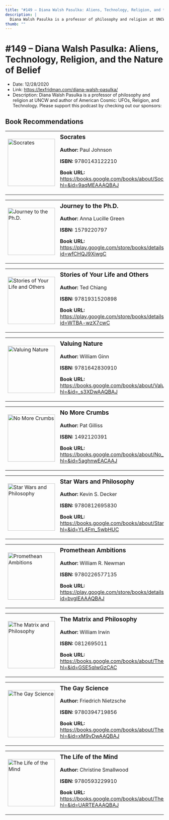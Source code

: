 ```yaml
---
title: "#149 – Diana Walsh Pasulka: Aliens, Technology, Religion, and the Nature of Belief"
description: |
  Diana Walsh Pasulka is a professor of philosophy and religion at UNCW and author of American Cosmic: UFOs, Religion, and Technology. Please support this podcast by checking out our sponsors:"
thumb: ""
---
```


# #149 – Diana Walsh Pasulka: Aliens, Technology, Religion, and the Nature of Belief

  - Date: 12/28/2020
  - Link: https://lexfridman.com/diana-walsh-pasulka/
  - Description: Diana Walsh Pasulka is a professor of philosophy and religion at UNCW and author of American Cosmic: UFOs, Religion, and Technology. Please support this podcast by checking out our sponsors:

## Book Recommendations

<table style="border: none;"><tr style="border: none;"><td style="border: none;"><img src="http://books.google.com/books/content?id=9aqMEAAAQBAJ&printsec=frontcover&img=1&zoom=1&source=gbs_api" alt="Socrates" width="150" style="vertical-align: top;"></td><td style="border: none; vertical-align: top;"><h3 style='margin-top: 5'>Socrates</h3><p><strong>Author:</strong> Paul Johnson</p><p><strong>ISBN:</strong> 9780143122210</p><p><strong>Book URL:</strong> <a href="https://books.google.com/books/about/Socrates.html?hl=&id=9aqMEAAAQBAJ">https://books.google.com/books/about/Socrates.html?hl=&id=9aqMEAAAQBAJ</a></p></td></tr></table>
<table style="border: none;"><tr style="border: none;"><td style="border: none;"><img src="http://books.google.com/books/content?id=wfCHQJ9XiwgC&printsec=frontcover&img=1&zoom=1&edge=curl&source=gbs_api" alt="Journey to the Ph.D." width="150" style="vertical-align: top;"></td><td style="border: none; vertical-align: top;"><h3 style='margin-top: 5'>Journey to the Ph.D.</h3><p><strong>Author:</strong> Anna Lucille Green</p><p><strong>ISBN:</strong> 1579220797</p><p><strong>Book URL:</strong> <a href="https://play.google.com/store/books/details?id=wfCHQJ9XiwgC">https://play.google.com/store/books/details?id=wfCHQJ9XiwgC</a></p></td></tr></table>
<table style="border: none;"><tr style="border: none;"><td style="border: none;"><img src="http://books.google.com/books/content?id=WTBA-wzX7cwC&printsec=frontcover&img=1&zoom=1&edge=curl&source=gbs_api" alt="Stories of Your Life and Others" width="150" style="vertical-align: top;"></td><td style="border: none; vertical-align: top;"><h3 style='margin-top: 5'>Stories of Your Life and Others</h3><p><strong>Author:</strong> Ted Chiang</p><p><strong>ISBN:</strong> 9781931520898</p><p><strong>Book URL:</strong> <a href="https://play.google.com/store/books/details?id=WTBA-wzX7cwC">https://play.google.com/store/books/details?id=WTBA-wzX7cwC</a></p></td></tr></table>
<table style="border: none;"><tr style="border: none;"><td style="border: none;"><img src="http://books.google.com/books/content?id=_s3XDwAAQBAJ&printsec=frontcover&img=1&zoom=1&edge=curl&source=gbs_api" alt="Valuing Nature" width="150" style="vertical-align: top;"></td><td style="border: none; vertical-align: top;"><h3 style='margin-top: 5'>Valuing Nature</h3><p><strong>Author:</strong> William Ginn</p><p><strong>ISBN:</strong> 9781642830910</p><p><strong>Book URL:</strong> <a href="https://books.google.com/books/about/Valuing_Nature.html?hl=&id=_s3XDwAAQBAJ">https://books.google.com/books/about/Valuing_Nature.html?hl=&id=_s3XDwAAQBAJ</a></p></td></tr></table>
<table style="border: none;"><tr style="border: none;"><td style="border: none;"><img src="http://books.google.com/books/content?id=5aghnwEACAAJ&printsec=frontcover&img=1&zoom=1&source=gbs_api" alt="No More Crumbs" width="150" style="vertical-align: top;"></td><td style="border: none; vertical-align: top;"><h3 style='margin-top: 5'>No More Crumbs</h3><p><strong>Author:</strong> Pat Gilliss</p><p><strong>ISBN:</strong> 1492120391</p><p><strong>Book URL:</strong> <a href="https://books.google.com/books/about/No_More_Crumbs.html?hl=&id=5aghnwEACAAJ">https://books.google.com/books/about/No_More_Crumbs.html?hl=&id=5aghnwEACAAJ</a></p></td></tr></table>
<table style="border: none;"><tr style="border: none;"><td style="border: none;"><img src="http://books.google.com/books/content?id=YL4Fm_5wbHUC&printsec=frontcover&img=1&zoom=1&edge=curl&source=gbs_api" alt="Star Wars and Philosophy" width="150" style="vertical-align: top;"></td><td style="border: none; vertical-align: top;"><h3 style='margin-top: 5'>Star Wars and Philosophy</h3><p><strong>Author:</strong> Kevin S. Decker</p><p><strong>ISBN:</strong> 9780812695830</p><p><strong>Book URL:</strong> <a href="https://books.google.com/books/about/Star_Wars_and_Philosophy.html?hl=&id=YL4Fm_5wbHUC">https://books.google.com/books/about/Star_Wars_and_Philosophy.html?hl=&id=YL4Fm_5wbHUC</a></p></td></tr></table>
<table style="border: none;"><tr style="border: none;"><td style="border: none;"><img src="http://books.google.com/books/content?id=bvglEAAAQBAJ&printsec=frontcover&img=1&zoom=1&edge=curl&source=gbs_api" alt="Promethean Ambitions" width="150" style="vertical-align: top;"></td><td style="border: none; vertical-align: top;"><h3 style='margin-top: 5'>Promethean Ambitions</h3><p><strong>Author:</strong> William R. Newman</p><p><strong>ISBN:</strong> 9780226577135</p><p><strong>Book URL:</strong> <a href="https://play.google.com/store/books/details?id=bvglEAAAQBAJ">https://play.google.com/store/books/details?id=bvglEAAAQBAJ</a></p></td></tr></table>
<table style="border: none;"><tr style="border: none;"><td style="border: none;"><img src="http://books.google.com/books/content?id=GSE5qlwGzCAC&printsec=frontcover&img=1&zoom=1&edge=curl&source=gbs_api" alt="The Matrix and Philosophy" width="150" style="vertical-align: top;"></td><td style="border: none; vertical-align: top;"><h3 style='margin-top: 5'>The Matrix and Philosophy</h3><p><strong>Author:</strong> William Irwin</p><p><strong>ISBN:</strong> 0812695011</p><p><strong>Book URL:</strong> <a href="https://books.google.com/books/about/The_Matrix_and_Philosophy.html?hl=&id=GSE5qlwGzCAC">https://books.google.com/books/about/The_Matrix_and_Philosophy.html?hl=&id=GSE5qlwGzCAC</a></p></td></tr></table>
<table style="border: none;"><tr style="border: none;"><td style="border: none;"><img src="http://books.google.com/books/content?id=xM9vDwAAQBAJ&printsec=frontcover&img=1&zoom=1&edge=curl&source=gbs_api" alt="The Gay Science" width="150" style="vertical-align: top;"></td><td style="border: none; vertical-align: top;"><h3 style='margin-top: 5'>The Gay Science</h3><p><strong>Author:</strong> Friedrich Nietzsche</p><p><strong>ISBN:</strong> 9780394719856</p><p><strong>Book URL:</strong> <a href="https://books.google.com/books/about/The_Gay_Science.html?hl=&id=xM9vDwAAQBAJ">https://books.google.com/books/about/The_Gay_Science.html?hl=&id=xM9vDwAAQBAJ</a></p></td></tr></table>
<table style="border: none;"><tr style="border: none;"><td style="border: none;"><img src="http://books.google.com/books/content?id=UARTEAAAQBAJ&printsec=frontcover&img=1&zoom=1&edge=curl&source=gbs_api" alt="The Life of the Mind" width="150" style="vertical-align: top;"></td><td style="border: none; vertical-align: top;"><h3 style='margin-top: 5'>The Life of the Mind</h3><p><strong>Author:</strong> Christine Smallwood</p><p><strong>ISBN:</strong> 9780593229910</p><p><strong>Book URL:</strong> <a href="https://books.google.com/books/about/The_Life_of_the_Mind.html?hl=&id=UARTEAAAQBAJ">https://books.google.com/books/about/The_Life_of_the_Mind.html?hl=&id=UARTEAAAQBAJ</a></p></td></tr></table>
